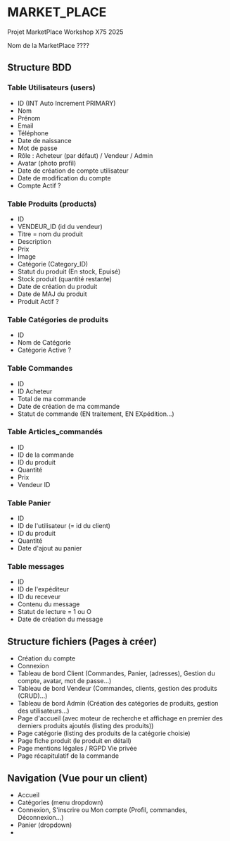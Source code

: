 # MARKET_PLACE
Projet MarketPlace Workshop X75 2025

Nom de la MarketPlace ????

## Structure BDD
### Table Utilisateurs (users)
- ID (INT Auto Increment PRIMARY)
- Nom
- Prénom
- Email
- Téléphone
- Date de naissance
- Mot de passe
- Rôle : Acheteur (par défaut) / Vendeur / Admin
- Avatar (photo profil)
- Date de création de compte utilisateur
- Date de modification du compte
- Compte Actif ?

### Table Produits (products)
- ID
- VENDEUR_ID (id du vendeur)
- Titre = nom du produit
- Description
- Prix
- Image
- Catégorie (Category_ID)
- Statut du produit (En stock, Epuisé)
- Stock produit (quantité restante)
- Date de création du produit
- Date de MAJ du produit
- Produit Actif ?

### Table Catégories de produits 
- ID
- Nom de Catégorie
- Catégorie Active ?

### Table Commandes
- ID
- ID Acheteur
- Total de ma commande
- Date de création de ma commande
- Statut de commande (EN traitement, EN EXpédition...)


### Table Articles_commandés
- ID
- ID de la commande
- ID du produit
- Quantité
- Prix
- Vendeur ID

### Table Panier
- ID
- ID de l'utilisateur (= id du client)
- ID du produit
- Quantité
- Date d'ajout au panier

### Table messages
- ID
- ID de l'expéditeur
- ID du receveur
- Contenu du message
- Statut de lecture = 1 ou O
- Date de création du message

## Structure fichiers (Pages à créer)
- Création du compte
- Connexion
- Tableau de bord Client (Commandes, Panier, (adresses), Gestion du compte, avatar, mot de passe...)
- Tableau de bord Vendeur (Commandes, clients, gestion des produits (CRUD)...)
- Tableau de bord Admin (Création des catégories de produits, gestion des utilisateurs...)
- Page d'accueil (avec moteur de recherche et affichage en premier des derniers produits ajoutés (listing des produits))
- Page catégorie (listing des produits de la catégorie choisie)
- Page fiche produit (le produit en détail)
- Page mentions légales / RGPD Vie privée
- Page récapitulatif de la commande

## Navigation (Vue pour un client)
- Accueil
- Catégories (menu dropdown)
- Connexion, S'inscrire ou Mon compte (Profil, commandes, Déconnexion...)
- Panier (dropdown)
- 
  
